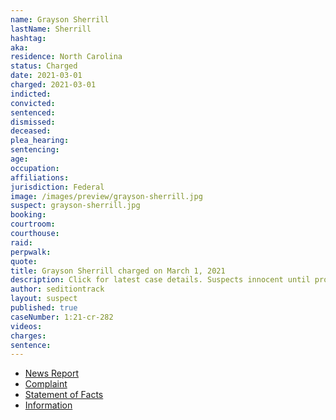 ```yaml
---
name: Grayson Sherrill
lastName: Sherrill
hashtag:
aka:
residence: North Carolina
status: Charged
date: 2021-03-01
charged: 2021-03-01
indicted:
convicted: 
sentenced:
dismissed: 
deceased:
plea_hearing:
sentencing:
age:
occupation:
affiliations:
jurisdiction: Federal
image: /images/preview/grayson-sherrill.jpg
suspect: grayson-sherrill.jpg
booking:
courtroom:
courthouse:
raid:
perpwalk:
quote:
title: Grayson Sherrill charged on March 1, 2021
description: Click for latest case details. Suspects innocent until proven guilty.
author: seditiontrack
layout: suspect
published: true
caseNumber: 1:21-cr-282
videos:
charges:
sentence:
---
```

- [News Report](https://www.msn.com/en-us/news/crime/grayson-sherrill-capitol-rioter-seen-in-keep-america-great-top-gets-turned-in-by-his-own-family/ar-BB1e9zm3)
- [Complaint](https://www.justice.gov/usao-dc/case-multi-defendant/file/1379336/download)
- [Statement of Facts](https://www.justice.gov/usao-dc/case-multi-defendant/file/1379331/download)
- [Information](https://www.justice.gov/usao-dc/case-multi-defendant/file/1386306/download)
